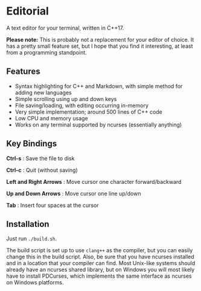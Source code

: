 # Editorial

A text editor for your terminal, written in C++17.

**Please note:** This is probably not a replacement for your
editor of choice. It has a pretty small feature set, but I hope that
you find it interesting, at least from a programming standpoint.

## Features

- Syntax highlighting for C++ and Markdown, with simple method for
  adding new languages
- Simple scrolling using up and down keys
- File saving/loading, with editing occurring in-memory
- Very simple implementation; around 500 lines of C++ code
- Low CPU and memory usage
- Works on any terminal supported by ncurses (essentially anything)

## Key Bindings

**Ctrl-s** : Save the file to disk

**Ctrl-c** : Quit (without saving)

**Left and Right Arrows** : Move cursor one character forward/backward

**Up and Down Arrows** : Move cursor one line up/down

**Tab** : Insert four spaces at the cursor

## Installation

Just run `./build.sh`.

The build script is set up to use `clang++` as the compiler, but you can
easily change this in the build script. Also, be sure that you have
ncurses installed and in a location that your compiler can find. Most
Unix-like systems should already have an ncurses shared library, but
on Windows you will most likely have to install PDCurses, which implements
the same interface as ncurses on Windows platforms.